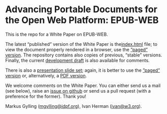 Advancing Portable Documents for the Open Web Platform: EPUB-WEB
===============================================================

This is the repo for a White Paper on EPUB-WEB. 

The latest “published” version of the White Paper is the[index.html](index.html) file; to view the document properly rendered in a browser, use the [”paged” version](http://w3c.github.io/epubweb/). The repository contains also copies of previous, “stable” versions. Finally, the current [development draft](draft/index.html) is also available for comments.

There is also a [presentation slide set](./presentation/index.html); again, it is better to use the [”paged” version](http://w3c.github.io/epubweb/presentation/) or, alternatively, a [PDF version](http://w3c.github.io/epubweb/presentation/slides.pdf).

We welcome comments on the White Paper. You can either send us a mail (see below), raise an [issue on github](https://github.com/w3c/epubweb/issues) or send us a pull request (with a preference for the former). Thank you!

Markus Gylling (<mgylling@idpf.org>), Ivan Herman (<ivan@w3.org>).

